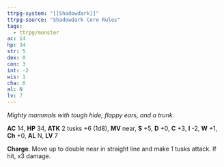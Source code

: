 ```yaml
---
ttrpg-system: "[[Shadowdark]]"
ttrpg-source: "Shadowdark Core Rules"
tags:
  - ttrpg/monster
ac: 14
hp: 34
str: 5
dex: 0
con: 3
int: -2
wis: 1
cha: 0
al: N
lv: 7
---
```


_Mighty mammals with tough hide, flappy ears, and a trunk._

**AC** 14, **HP** 34, **ATK** 2 tusks +6 (1d8), **MV** near, **S** +5, **D** +0, **C** +3, **I** -2, **W** +1, **Ch** +0, **AL** N, **LV** 7

**Charge**. Move up to double near in straight line and make 1 tusks attack. If hit, x3 damage.

